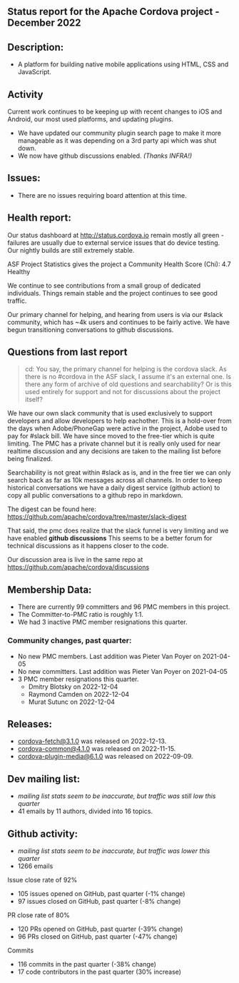 ## Status report for the Apache Cordova project - December 2022

## Description: 
 - A platform for building native mobile applications using HTML, CSS and JavaScript.
 
## Activity
Current work continues to be keeping up with recent changes to iOS and Android, our most used platforms, and updating plugins. 

- We have updated our community plugin search page to make it more manageable as it was depending on a 3rd party api which was shut down.
- We now have github discussions enabled. *(Thanks INFRA!)*

## Issues: 
  - There are no issues requiring board attention at this time.
   
## Health report: 

Our status dashboard at http://status.cordova.io remain mostly all green - failures are usually due to external service issues that do device testing. Our nightly builds are still extremely stable.

ASF Project Statistics gives the project a Community Health Score (Chi): 4.7 Healthy

We continue to see contributions from a small group of dedicated individuals. Things remain stable and the project continues to see good traffic.

Our primary channel for helping, and hearing from users is via our #slack community, which has ~4k users and continues to be fairly active.  We have begun transitioning conversations to github discussions.

## Questions from last report

> cd: You say, the primary channel for helping is the cordova slack.
> As there is no #cordova in the ASF slack, I assume it's an
> external one. Is there any form of archive of old questions and
> searchability? Or is this used entirely for support and not for
> discussions about the project itself?

We have our own slack community that is used exclusively to support developers and allow developers to help eachother. This is a hold-over from the days when Adobe/PhoneGap were active in the project, Adobe used to pay for #slack bill. We have since moved to the free-tier which is quite limiting.
The PMC has a private channel but it is really only used for near realtime discussion and any decisions are taken to the mailing list before being finalized.

Searchability is not great within #slack as is, and in the free tier we can only search back as far as 10k messages across all channels.  In order to keep historical conversations we have a daily digest service (github action) to copy all public conversations to a github repo in markdown.

The digest can be found here: https://github.com/apache/cordova/tree/master/slack-digest

That said, the pmc does realize that the slack funnel is very limiting and we have enabled **github discussions** This seems to be a better forum for technical discussions as it happens closer to the code.

Our discussion area is live in the same repo at https://github.com/apache/cordova/discussions


## Membership Data:
- There are currently 99 committers and 96 PMC members in this project.
- The Committer-to-PMC ratio is roughly 1:1.
- We had 3 inactive PMC member resignations this quarter.

### Community changes, past quarter:

- No new PMC members. Last addition was Pieter Van Poyer on 2021-04-05
- No new committers. Last addition was Pieter Van Poyer on 2021-04-05
- 3 PMC member resignations this quarter. 
  - Dmitry Blotsky on 2022-12-04
  - Raymond Camden on 2022-12-04
  - Murat Sutunc on 2022-12-04
   
## Releases: 

- cordova-fetch@3.1.0 was released on 2022-12-13.
- cordova-common@4.1.0 was released on 2022-11-15.
- cordova-plugin-media@6.1.0 was released on 2022-09-09.

## Dev mailing list:

- _mailing list stats seem to be inaccurate, but traffic was still low this quarter_
- 41 emails by 11 authors, divided into 16 topics.
 
## Github activity: 

- _mailing list stats seem to be inaccurate, but traffic was lower this quarter_
- 1266 emails

Issue close rate of 92%
- 105 issues opened on GitHub, past quarter (-1% change)
- 97 issues closed on GitHub, past quarter (-8% change)

PR close rate of 80%
- 120 PRs opened on GitHub, past quarter (-39% change)
- 96 PRs closed on GitHub, past quarter (-47% change)

Commits
- 116 commits in the past quarter (-38% change)
- 17 code contributors in the past quarter (30% increase)






